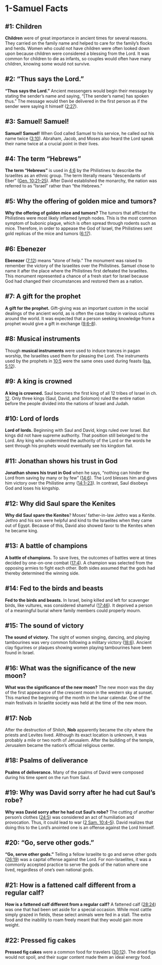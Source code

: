 # 1-Samuel Facts

## #1: Children
**Children** were of great importance in ancient times for several reasons. They carried on the family name and helped to care for the family’s flocks and herds. Women who could not have children were often looked down upon because children were considered a blessing from the Lord. It was common for children to die as infants, so couples would often have many children, knowing some would not survive.


## #2: “Thus says the Lord.”
**“Thus says the Lord.”** Ancient messengers would begin their message by stating the sender’s name and saying, “[The sender’s name] has spoken thus.” The message would then be delivered in the first person as if the sender were saying it himself ([2:27](https://www.esv.org/1+Samuel+2%3A27/)).


## #3: Samuel! Samuel!
**Samuel! Samuel!** When God called Samuel to his service, he called out his name twice ([3:10](https://www.esv.org/1+Samuel+3%3A10/)). Abraham, Jacob, and Moses also heard the Lord speak their name twice at a crucial point in their lives.


## #4: The term “Hebrews”
**The term “Hebrews”** is used in [4:6](https://www.esv.org/1+Samuel+4%3A6/) by the Philistines to describe the Israelites as an ethnic group. The term literally means “descendants of Eber” ([Gen. 10:21–25](https://www.esv.org/Genesis+10%3A21%E2%80%9325/)). After David established the monarchy, the nation was referred to as “Israel” rather than “the Hebrews.”


## #5: Why the offering of golden mice and tumors?
**Why the offering of golden mice and tumors?** The tumors that afflicted the Philistines were most likely inflamed lymph nodes. This is the most common symptom of bubonic plague, which is often spread through rodents such as mice. Therefore, in order to appease the God of Israel, the Philistines sent gold replicas of the mice and tumors ([6:17](https://www.esv.org/1+Samuel+6%3A17/)).


## #6: Ebenezer
**Ebenezer** ([7:12](https://www.esv.org/1+Samuel+7%3A12/)) means “stone of help.” The monument was raised to remember the victory of the Israelites over the Philistines. Samuel chose to name it after the place where the Philistines first defeated the Israelites. This monument represented a chance of a fresh start for Israel because God had changed their circumstances and restored them as a nation.


## #7: A gift for the prophet
**A gift for the prophet.** Gift-giving was an important custom in the social dealings of the ancient world, as is often the case today in various cultures around the world. It was expected that a person seeking knowledge from a prophet would give a gift in exchange ([9:6–8](https://www.esv.org/1+Samuel+9%3A6%E2%80%938/)).


## #8: Musical instruments
Though **musical instruments** were used to induce trances in pagan worship, the Israelites used them for pleasing the Lord. The instruments used by the prophets in [10:5](https://www.esv.org/1+Samuel+10%3A5/) were the same ones used during feasts ([Isa. 5:12](https://www.esv.org/Isaiah+5%3A12/)).


## #9: A king is crowned
**A king is crowned.** Saul becomes the first king of all 12 tribes of Israel in ch. [12](https://www.esv.org/1+Samuel+12%3A1%E2%80%9325/). Only three kings (Saul, David, and Solomon) ruled the entire nation before the people divided into the nations of Israel and Judah.


## #10: Lord of lords
**Lord of lords.** Beginning with Saul and David, kings ruled over Israel. But kings did not have supreme authority. That position still belonged to the Lord. Any king who undermined the authority of the Lord or the words he sent through his prophets would eventually see his kingdom fail.


## #11: Jonathan shows his trust in God
**Jonathan shows his trust in God** when he says, “nothing can hinder the Lord from saving by many or by few” ([14:6](https://www.esv.org/1+Samuel+14%3A6/)). The Lord blesses him and gives him victory over the Philistine army ([14:1–23](https://www.esv.org/1+Samuel+14%3A1%E2%80%9323/)). In contrast, Saul disobeys God and loses his kingship.


## #12: Why did Saul spare the Kenites
**Why did Saul spare the Kenites**? Moses’ father-in-law Jethro was a Kenite. Jethro and his son were helpful and kind to the Israelites when they came out of Egypt. Because of this, David also showed favor to the Kenites when he became king.


## #13: A battle of champions
**A battle of champions.** To save lives, the outcomes of battles were at times decided by one-on-one combat ([17:4](https://www.esv.org/1+Samuel+17%3A4/)). A champion was selected from the opposing armies to fight each other. Both sides assumed that the gods had thereby determined the winning side.


## #14: Fed to the birds and beasts
**Fed to the birds and beasts.** In Israel, being killed and left for scavenger birds, like vultures, was considered shameful ([17:46](https://www.esv.org/1+Samuel+17%3A46/)). It deprived a person of a meaningful burial where family members could properly mourn.


## #15: The sound of victory
**The sound of victory.** The sight of women singing, dancing, and playing tambourines was very common following a military victory ([18:6](https://www.esv.org/1+Samuel+18%3A6/)). Ancient clay figurines or plaques showing women playing tambourines have been found in Israel.


## #16: What was the significance of the new moon?
**What was the significance of the new moon?** The new moon was the day of the first appearance of the crescent moon in the western sky at sunset. This marked the beginning of the month in the lunar calendar. One of the main festivals in Israelite society was held at the time of the new moon.


## #17: Nob
After the destruction of Shiloh, **Nob** apparently became the city where the priests and Levites lived. Although its exact location is unknown, it was probably a mile or two north of Jerusalem. After the building of the temple, Jerusalem became the nation’s official religious center.


## #18: Psalms of deliverance
**Psalms of deliverance.** Many of the psalms of David were composed during his time spent on the run from Saul.


## #19: Why was David sorry after he had cut Saul’s robe?
**Why was David sorry after he had cut Saul’s robe?** The cutting of another person’s clothes ([24:5](https://www.esv.org/1+Samuel+24%3A5/)) was considered an act of humiliation and provocation. Thus, it could lead to war ([2 Sam. 10:4–5](https://www.esv.org/2+Samuel+10%3A4%E2%80%935/)). David realizes that doing this to the Lord’s anointed one is an offense against the Lord himself.


## #20: “Go, serve other gods.”
**“Go, serve other gods.”** Telling a fellow Israelite to go and serve other gods ([26:19](https://www.esv.org/1+Samuel+26%3A19/)) was a capital offense against the Lord. For non-Israelites, it was a commonly accepted practice to serve the gods of the nation where one lived, regardless of one’s own national gods.


## #21: How is a fattened calf different from a regular calf?
**How is a fattened calf different from a regular calf?** A fattened calf ([28:24](https://www.esv.org/1+Samuel+28%3A24/)) was one that had been set aside for a special occasion. While most cattle simply grazed in fields, these select animals were fed in a stall. The extra food and the inability to roam freely meant that they would gain more weight.


## #22: Pressed fig cakes
**Pressed fig cakes** were a common food for travelers ([30:12](https://www.esv.org/1+Samuel+30%3A12/)). The dried figs would not spoil, and their sugar content made them an ideal energy food.

